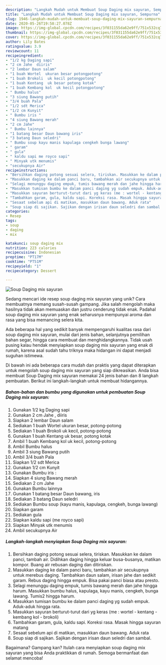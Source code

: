 ```yaml
---
description: "Langkah Mudah untuk Membuat Soup Daging mix sayuran, Sempurna"
title: "Langkah Mudah untuk Membuat Soup Daging mix sayuran, Sempurna"
slug: 1946-langkah-mudah-untuk-membuat-soup-daging-mix-sayuran-sempurna
date: 2020-05-26T19:58:27.078Z
image: https://img-global.cpcdn.com/recipes/3f031155da62e9ff/751x532cq70/soup-daging-mix-sayuran-foto-resep-utama.jpg
thumbnail: https://img-global.cpcdn.com/recipes/3f031155da62e9ff/751x532cq70/soup-daging-mix-sayuran-foto-resep-utama.jpg
cover: https://img-global.cpcdn.com/recipes/3f031155da62e9ff/751x532cq70/soup-daging-mix-sayuran-foto-resep-utama.jpg
author: Lily Bates
ratingvalue: 3.9
reviewcount: 11
recipeingredient:
- "1/2 kg Daging sapi"
- "2 cm Jahe  diiris"
- "2 lembar Daun salam"
- "1 buah Wortel  ukuran besar potongpotong"
- "1 buah Brokoli  uk kecil potongpotong"
- "1 buah Kentang  uk besar potong kotak"
- "1 buah Kembang kol  uk kecil potongpotong"
- " Bumbu halus"
- "3 siung Bawang putih"
- "3/4 buah Pala"
- "1/2 sdt Merica"
- "1/2 cm Kunyit"
- " Bumbu iris "
- "4 siung Bawang merah"
- "2 cm Jahe"
- " Bumbu lainnya"
- "1 batang besar Daun bawang iris"
- "3 batang Daun seledri"
- " Bumbu soup kayu manis kapulaga cengkeh bunga lawang"
- " garam"
- " gula"
- " kaldu sapi me royco sapi"
- " Minyak utk menumis"
- "secukupnya Air"
recipeinstructions:
- "Bersihkan daging potong sesuai selera, tiriskan. Masukkan ke dalam panci, tambah air. Didihkan daging hingga keluar busa-busanya, matikan kompor. Buang air rebusan daging dan ditiriskan."
- "Masukkan daging ke dalam panci baru, tambahkan air secukupnya untuk merebus daging. Tambahkan daun salam, irisan jahe dan sedikit garam. Rebus daging hingga empuk. Bisa pakai panci biasa atau presto."
- "Selagi menunggu daging empuk, tumis bawang merah dan jahe hingga harum. Masukkan bumbu halus, kapulaga, kayu manis, cengkeh, bunga lawang. Tumis2 hingga harum."
- "Masukkan tumisan bumbu ke dalam panci daging yg sudah empuk. Aduk-aduk hingga rata."
- "Masukkan sayuran berturut-turut dari yg keras (me : wortel - kentang - kembang kol - brokoli)"
- "Tambahkan garam, gula, kaldu sapi. Koreksi rasa. Masak hingga sayuran matang"
- "Sesaat sebelum api di matikan, masukkan daun bawang. Aduk rata"
- "Soup siap di sajikan. Sajikan dengan irisan daun seledri dan sambal."
categories:
- Resep
tags:
- soup
- daging
- mix

katakunci: soup daging mix 
nutrition: 223 calories
recipecuisine: Indonesian
preptime: "PT17M"
cooktime: "PT51M"
recipeyield: "1"
recipecategory: Dessert

---
```



![Soup Daging mix sayuran](https://img-global.cpcdn.com/recipes/3f031155da62e9ff/751x532cq70/soup-daging-mix-sayuran-foto-resep-utama.jpg)

Sedang mencari ide resep soup daging mix sayuran yang unik? Cara membuatnya memang susah-susah gampang. Jika salah mengolah maka hasilnya tidak akan memuaskan dan justru cenderung tidak enak. Padahal soup daging mix sayuran yang enak seharusnya mempunyai aroma dan rasa yang bisa memancing selera kita.

Ada beberapa hal yang sedikit banyak mempengaruhi kualitas rasa dari soup daging mix sayuran, mulai dari jenis bahan, selanjutnya pemilihan bahan segar, hingga cara membuat dan menghidangkannya. Tidak usah pusing kalau hendak menyiapkan soup daging mix sayuran yang enak di rumah, karena asal sudah tahu triknya maka hidangan ini dapat menjadi suguhan istimewa.




Di bawah ini ada beberapa cara mudah dan praktis yang dapat diterapkan untuk mengolah soup daging mix sayuran yang siap dikreasikan. Anda bisa membuat Soup Daging mix sayuran memakai 24 jenis bahan dan 8 langkah pembuatan. Berikut ini langkah-langkah untuk membuat hidangannya.

<!--inarticleads1-->

##### Bahan-bahan dan bumbu yang digunakan untuk pembuatan Soup Daging mix sayuran:

1. Gunakan 1/2 kg Daging sapi
1. Gunakan 2 cm Jahe , diiris
1. Siapkan 2 lembar Daun salam
1. Sediakan 1 buah Wortel  ukuran besar, potong-potong
1. Sediakan 1 buah Brokoli  uk kecil, potong-potong
1. Gunakan 1 buah Kentang  uk besar, potong kotak
1. Ambil 1 buah Kembang kol  uk kecil, potong-potong
1. Ambil  Bumbu halus
1. Ambil 3 siung Bawang putih
1. Ambil 3/4 buah Pala
1. Siapkan 1/2 sdt Merica
1. Gunakan 1/2 cm Kunyit
1. Gunakan  Bumbu iris :
1. Siapkan 4 siung Bawang merah
1. Sediakan 2 cm Jahe
1. Gunakan  Bumbu lainnya
1. Gunakan 1 batang besar Daun bawang, iris
1. Sediakan 3 batang Daun seledri
1. Sediakan  Bumbu soup (kayu manis, kapulaga, cengkeh, bunga lawang)
1. Siapkan  garam
1. Sediakan  gula
1. Siapkan  kaldu sapi (me royco sapi)
1. Siapkan  Minyak utk menumis
1. Ambil secukupnya Air




<!--inarticleads2-->

##### Langkah-langkah menyiapkan Soup Daging mix sayuran:

1. Bersihkan daging potong sesuai selera, tiriskan. Masukkan ke dalam panci, tambah air. Didihkan daging hingga keluar busa-busanya, matikan kompor. Buang air rebusan daging dan ditiriskan.
1. Masukkan daging ke dalam panci baru, tambahkan air secukupnya untuk merebus daging. Tambahkan daun salam, irisan jahe dan sedikit garam. Rebus daging hingga empuk. Bisa pakai panci biasa atau presto.
1. Selagi menunggu daging empuk, tumis bawang merah dan jahe hingga harum. Masukkan bumbu halus, kapulaga, kayu manis, cengkeh, bunga lawang. Tumis2 hingga harum.
1. Masukkan tumisan bumbu ke dalam panci daging yg sudah empuk. Aduk-aduk hingga rata.
1. Masukkan sayuran berturut-turut dari yg keras (me : wortel - kentang - kembang kol - brokoli)
1. Tambahkan garam, gula, kaldu sapi. Koreksi rasa. Masak hingga sayuran matang
1. Sesaat sebelum api di matikan, masukkan daun bawang. Aduk rata
1. Soup siap di sajikan. Sajikan dengan irisan daun seledri dan sambal.




Bagaimana? Gampang kan? Itulah cara menyiapkan soup daging mix sayuran yang bisa Anda praktikkan di rumah. Semoga bermanfaat dan selamat mencoba!
